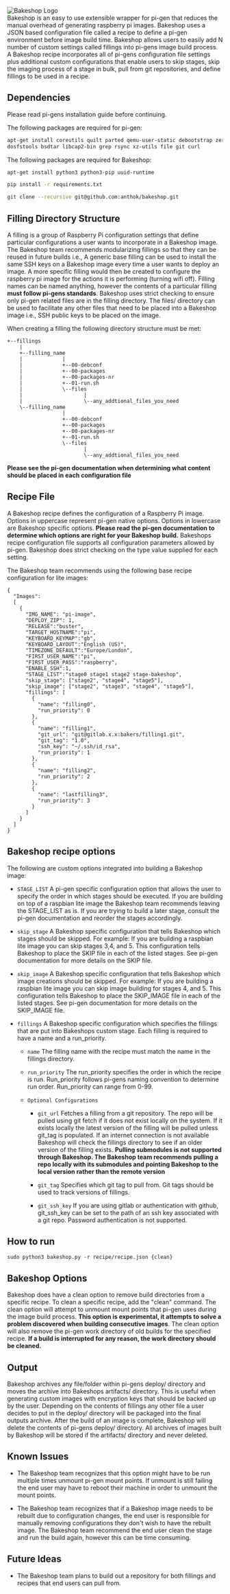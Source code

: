 ![Bakeshop Logo](https://i.imgur.com/dIB8opo.png)  
Bakeshop is an easy to use extensible wrapper for pi-gen that reduces the manual
overhead of generating raspberry pi images. Bakeshop uses a JSON based
configuration file called a recipe to define a pi-gen environment before image
build time. Bakeshop allows users to easily add N number of custom settings called
fillings into pi-gens image build process. A Bakeshop recipe incorporates all of
pi-gens configuration file settings plus additional custom configurations that
enable users to skip stages, skip the imaging process of a stage in bulk, pull
from git repositories, and define fillings to be used in a recipe.

## Dependencies
Please read pi-gens installation guide before continuing. 

The following packages are required for pi-gen:
```bash
apt-get install coreutils quilt parted qemu-user-static debootstrap zerofree zip \
dosfstools bsdtar libcap2-bin grep rsync xz-utils file git curl
```

The following packages are required for Bakeshop:
```bash
apt-get install python3 python3-pip uuid-runtime
```
```bash
pip install -r requirements.txt
```
```bash
git clone --recursive git@github.com:anthok/bakeshop.git 
```

## Filling Directory Structure
A filling is a group of Raspberry Pi configuration settings that define particular
configurations a user wants to incorporate in a Bakeshop image. The Bakeshop
team recommends modularizing fillings so that they can be reused in future builds
i.e., A generic base filling can be used to install the same SSH keys on a Bakeshop
image every time a user wants to deploy an image. A more specific filling would
then be created to configure the raspberry pi image for the actions it is performing
(turning wifi off). Filling names can be named anything, however the contents of a
particular filling **must follow pi-gens standards**. Bakeshop uses strict checking
to ensure only pi-gen related files are in the filling directory. The files/ directory
can be used to facilitate any other files that need to be placed into a Bakeshop image
i.e., SSH public keys to be placed on the image.

When creating a filling the following directory structure must be met:
```
+--fillings
    |
    +--filling_name
    |             |
    |             +--00-debconf
    |             +--00-packages
    |             +--00-packages-nr
    |             +--01-run.sh
    |             \--files
    |                    |
    |                    \--any_addtional_files_you_need
    \--filling_name
                  |
                  +--00-debconf
                  +--00-packages
                  +--00-packages-nr
                  +--01-run.sh
                  \--files
                         |
                         \--any_addtional_files_you_need
```
**Please see the pi-gen documentation when determining what content should be placed in each
configuration file**
                

## Recipe File
A Bakeshop recipe defines the configuration of a Raspberry Pi image. Options in
uppercase represent pi-gen native options. Options in lowercase are Bakeshop
specific options. **Please read the pi-gen documentation to determine which options
are right for your Bakeshop build.** Bakeshops recipe configuration file
supports all configuration parameters allowed by pi-gen. Bakeshop does strict
checking on the type value supplied for each setting.

The Bakeshop team recommends using the following base recipe configuration for
lite images:
```
{
  "Images":
  [
    {
      "IMG_NAME": "pi-image",
      "DEPLOY_ZIP": 1,
      "RELEASE":"buster",
      "TARGET_HOSTNAME":"pi",
      "KEYBOARD_KEYMAP":"gb",
      "KEYBOARD_LAYOUT":"English (US)",
      "TIMEZONE_DEFAULT":"Europe/London",
      "FIRST_USER_NAME":"pi",
      "FIRST_USER_PASS":"raspberry",
      "ENABLE_SSH":1,
      "STAGE_LIST":"stage0 stage1 stage2 stage-bakeshop",
      "skip_stage": ["stage2", "stage4", "stage5"],
      "skip_image": ["stage2", "stage3", "stage4", "stage5"],
      "fillings": [
        {
          "name": "filling0",
          "run_priority": 0
        },
        {
          "name": "filling1",
          "git_url": "git@gitlab.x.x:bakers/filling1.git",
          "git_tag": "1.0",
          "ssh_key": "~/.ssh/id_rsa",
          "run_priority": 1
        },
        {
          "name": "filling2",
          "run_priority": 2
        },
        {
          "name": "lastfilling3",
          "run_priority": 3
        }
      ]
    }
  ]
}
```

## Bakeshop recipe options
The following are custom options integrated into building a Bakeshop image:

* `STAGE_LIST` 
A pi-gen specific configuration option that allows the user to
specify the order in which stages should be executed. If you are building on
top of a raspbian lite image the Bakeshop team recommends leaving the STAGE_LIST
as is. If you are trying to build a later stage, consult the pi-gen documentation
and reorder the stages accordingly.

* `skip_stage`
A Bakeshop specific configuration that tells Bakeshop which stages should be
skipped. For example: If you are building a raspbian lite image you can skip stages
3,4, and 5. This configuration tells Bakeshop to place the SKIP file in each of
the listed stages. See pi-gen documentation for more details on the SKIP file.

* `skip_image`
A Bakeshop specific configuration that tells Bakeshop which image creations
should be skipped. For example: If you are building a raspbian lite image you can
skip image building for stages 4, and 5. This configuration tells Bakeshop to
place the SKIP_IMAGE file in each of the listed stages. See pi-gen documentation for
more details on the SKIP_IMAGE file.

* `fillings`
A Bakeshop specific configuration which specifies the fillings that are put into
Bakeshops custom stage. Each filling is required to have a name and a run_priority.
  
  * `name`
  The filling name with the recipe must match the name in the fillings directory.
  
  * `run_priority`
  The run_priority specifies the order in which the recipe is run. Run_priority
  follows pi-gens naming convention to determine run order. Run_priority can range
  from 0-99.

  * `Optional Configurations`

    * `git_url`
    Fetches a filling from a git repository. The repo will be pulled using git fetch
    if it does not exist locally on the system. If it exists locally the latest version
    of the filling will be pulled unless git_tag is populated. If an internet connection
    is not available Bakeshop will check the fillings directory to see if an older
    version of the filling exists. **Pulling submodules is not supported through Bakeshop.
    The Bakeshop team recommends pulling a repo locally with its submodules and pointing
    Bakeshop to the local version rather than the remote version**

    * `git_tag`
    Specifies which git tag to pull from. Git tags should be used to track versions of
    fillings.

    * `git_ssh_key`
    If you are using gitlab or authentication with github, git_ssh_key can be set to the
    path of an ssh key associated with a git repo. Password authentication is not supported.

## How to run
```
sudo python3 bakeshop.py -r recipe/recipe.json {clean}
```

## Bakeshop Options
Bakeshop does have a clean option to remove build directories from a specific recipe.
To clean a specific recipe, add the "clean" command. The clean option will attempt
to unmount mount points that pi-gen uses during the image build process. **This option
is experimental, it attempts to solve a problem discovered when building consecutive
images**. The clean option will also remove the pi-gen work directory of old builds
for the specified recipe. **If a build is interrupted for any reason, the work directory
should be cleaned.**

## Output
Bakeshop archives any file/folder within pi-gens deploy/ directory and moves
the archive into Bakeshops artifacts/ directory. This is useful when generating
custom images with encryption keys that should be backed up by the user. Depending
on the contents of fillings any other file a user decides to put in the deploy/
directory will be packaged into the final outputs archive. After the build of an
image is complete, Bakeshop will delete the contents of pi-gens deploy/ directory.
All archives of images built by Bakeshop will be stored if the artifacts/ directory
and never deleted.

## Known Issues
  * The Bakeshop team recognizes that this option might have to be run multiple times
    unmount pi-gen mount points. If unmount is still failing the end user may have to
    reboot their machine in order to unmount the mount points.

  * The Bakeshop team recognizes that if a Bakeshop image needs to be rebuilt due to
    configuration changes, the end user is responsible for manually removing configurations
    they don't wish to have the rebuilt image. The Bakeshop team recommend the end user 
    clean the stage and run the build again, however this can be time consuming. 

## Future Ideas
  * The Bakeshop team plans to build out a repository for both fillings and recipes that
    end users can pull from.